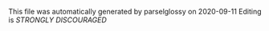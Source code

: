 This file was automatically generated by parselglossy on 2020-09-11
Editing is *STRONGLY DISCOURAGED*
